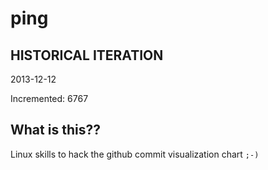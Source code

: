 # ping

## HISTORICAL ITERATION
2013-12-12

Incremented: 6767

## What is this?? 
Linux skills to hack the github commit visualization chart `;-)`
